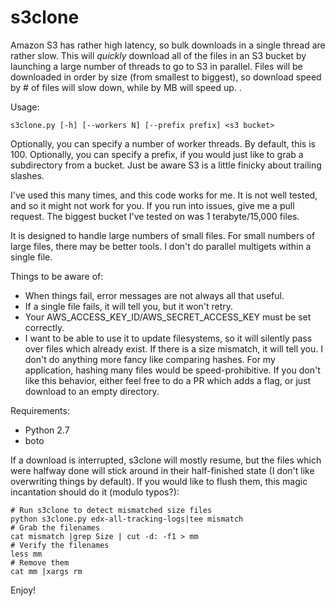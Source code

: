 s3clone
=======

Amazon S3 has rather high latency, so bulk downloads in a single
thread are rather slow. This will *quickly* download all of the files
in an S3 bucket by launching a large number of threads to go to S3 in
parallel. Files will be downloaded in order by size (from smallest to
biggest), so download speed by # of files will slow down, while by MB
will speed up. .

Usage:

    s3clone.py [-h] [--workers N] [--prefix prefix] <s3 bucket>

Optionally, you can specify a number of worker threads. By default,
this is 100. Optionally, you can specify a prefix, if you would just
like to grab a subdirectory from a bucket. Just be aware S3 is a
little finicky about trailing slashes.

I've used this many times, and this code works for me. It is not well
tested, and so it might not work for you. If you run into issues, give
me a pull request. The biggest bucket I've tested on was 1
terabyte/15,000 files.

It is designed to handle large numbers of small files. For small
numbers of large files, there may be better tools. I don't do parallel
multigets within a single file.

Things to be aware of: 

 * When things fail, error messages are not always all that useful. 
 * If a single file fails, it will tell you, but it won't retry. 
 * Your AWS_ACCESS_KEY_ID/AWS_SECRET_ACCESS_KEY must be set correctly.
 * I want to be able to use it to update filesystems, so it will
   silently pass over files which already exist. If there is a size
   mismatch, it will tell you. I don't do anything more fancy like
   comparing hashes. For my application, hashing many files would be
   speed-prohibitive. If you don't like this behavior, either feel
   free to do a PR which adds a flag, or just download to an empty
   directory.
 

Requirements: 

 * Python 2.7
 * boto

If a download is interrupted, s3clone will mostly resume, but the
files which were halfway done will stick around in their half-finished
state (I don't like overwriting things by default). If you would like
to flush them, this magic incantation should do it (modulo typos?):

    # Run s3clone to detect mismatched size files
    python s3clone.py edx-all-tracking-logs|tee mismatch
    # Grab the filenames
    cat mismatch |grep Size | cut -d: -f1 > mm
    # Verify the filenames
    less mm
    # Remove them
    cat mm |xargs rm

Enjoy!